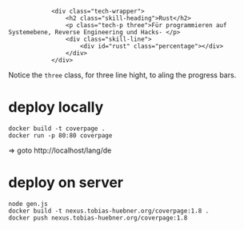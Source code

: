 

```

            <div class="tech-wrapper">
                <h2 class="skill-heading">Rust</h2>
                <p class="tech-p three">Für programmieren auf Systemebene, Reverse Engineering und Hacks- </p>
                <div class="skill-line">
                    <div id="rust" class="percentage"></div>
                </div>
            </div>

```

Notice the `three` class, for three line hight, to aling the progress bars.


# deploy locally
```
docker build -t coverpage .
docker run -p 80:80 coverpage
```
=> goto http://localhost/lang/de

# deploy on server

```
node gen.js
docker build -t nexus.tobias-huebner.org/coverpage:1.8 .
docker push nexus.tobias-huebner.org/coverpage:1.8
```